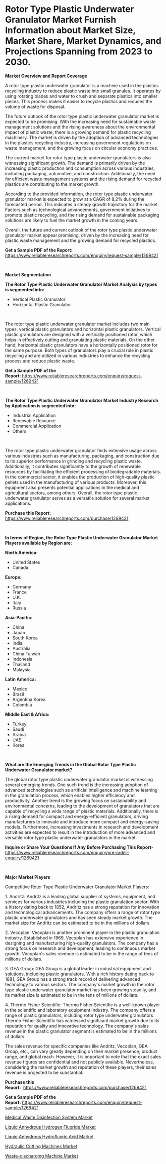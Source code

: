<p><h1>Rotor Type Plastic Underwater Granulator Market Furnish Information about Market Size, Market Share, Market Dynamics, and Projections Spanning from 2023 to 2030.</h1></p><p><strong>Market Overview and Report Coverage</strong></p>
<p><p>A rotor type plastic underwater granulator is a machine used in the plastics recycling industry to reduce plastic waste into small granules. It operates by using rotating blades and water to crush and separate plastics into smaller pieces. This process makes it easier to recycle plastics and reduces the volume of waste for disposal.</p><p>The future outlook of the rotor type plastic underwater granulator market is expected to be promising. With the increasing need for sustainable waste management solutions and the rising awareness about the environmental impact of plastic waste, there is a growing demand for plastic recycling machinery. The market is driven by the adoption of advanced technologies in the plastics recycling industry, increasing government regulations on waste management, and the growing focus on circular economy practices.</p><p>The current market for rotor type plastic underwater granulators is also witnessing significant growth. The demand is primarily driven by the increasing plastic production and consumption across various industries, including packaging, automotive, and construction. Additionally, the need for efficient waste management systems and the rising demand for recycled plastics are contributing to the market growth.</p><p>According to the provided information, the rotor type plastic underwater granulator market is expected to grow at a CAGR of 8.2% during the forecasted period. This indicates a steady growth trajectory for the market. Factors such as technological advancements, government initiatives to promote plastic recycling, and the rising demand for sustainable packaging solutions are likely to fuel the market growth in the coming years.</p><p>Overall, the future and current outlook of the rotor type plastic underwater granulator market appear promising, driven by the increasing need for plastic waste management and the growing demand for recycled plastics.</p></p>
<p><strong>Get a Sample PDF of the Report:</strong> <a href="https://www.reliableresearchreports.com/enquiry/request-sample/1269421">https://www.reliableresearchreports.com/enquiry/request-sample/1269421</a></p>
<p>&nbsp;</p>
<p><strong>Market Segmentation</strong></p>
<p><strong>The Rotor Type Plastic Underwater Granulator Market Analysis by types is segmented into:</strong></p>
<p><ul><li>Vertical Plastic Granulator</li><li>Horizontal Plastic Granulator</li></ul></p>
<p>&nbsp;</p>
<p><p>The rotor type plastic underwater granulator market includes two main types: vertical plastic granulators and horizontal plastic granulators. Vertical plastic granulators are designed with a vertically positioned rotor, which helps in effectively cutting and granulating plastic materials. On the other hand, horizontal plastic granulators have a horizontally positioned rotor for the same purpose. Both types of granulators play a crucial role in plastic recycling and are utilized in various industries to enhance the recycling process and reduce plastic waste.</p></p>
<p><strong>Get a Sample PDF of the Report:</strong>&nbsp;<a href="https://www.reliableresearchreports.com/enquiry/request-sample/1269421">https://www.reliableresearchreports.com/enquiry/request-sample/1269421</a></p>
<p>&nbsp;</p>
<p><strong>The Rotor Type Plastic Underwater Granulator Market Industry Research by Application is segmented into:</strong></p>
<p><ul><li>Industrial Application</li><li>Renewable Resource</li><li>Commercial Application</li><li>Others</li></ul></p>
<p>&nbsp;</p>
<p><p>The rotor type plastic underwater granulator finds extensive usage across various industries such as manufacturing, packaging, and construction due to its superior performance in grinding and recycling plastic waste. Additionally, it contributes significantly to the growth of renewable resources by facilitating the efficient processing of biodegradable materials. In the commercial sector, it enables the production of high-quality plastic pellets used in the manufacturing of various products. Moreover, this equipment also presents potential applications in the medical and agricultural sectors, among others. Overall, the rotor type plastic underwater granulator serves as a versatile solution for several market applications.</p></p>
<p><strong>Purchase this Report:</strong>&nbsp; <a href="https://www.reliableresearchreports.com/purchase/1269421">https://www.reliableresearchreports.com/purchase/1269421</a></p>
<p>&nbsp;</p>
<p><strong>In terms of Region, the Rotor Type Plastic Underwater Granulator Market Players available by Region are:</strong></p>
<p>
    <p> <strong> North America: </strong>
        <ul>
            <li>United States</li>
            <li>Canada</li>
        </ul>
        </p> 
    <p> <strong> Europe: </strong>
        <ul>
            <li>Germany</li>
            <li>France</li>
            <li>U.K.</li>
            <li>Italy</li>
            <li>Russia</li>
        </ul>
        </p> 
    <p> <strong> Asia-Pacific: </strong>
        <ul>
            <li>China</li>
            <li>Japan</li>
            <li>South Korea</li>
            <li>India</li>
            <li>Australia</li>
            <li>China Taiwan</li>
            <li>Indonesia</li>
            <li>Thailand</li>
            <li>Malaysia</li>
        </ul>
        </p> 
    <p> <strong> Latin America: </strong>
        <ul>
            <li>Mexico</li>
            <li>Brazil</li>
            <li>Argentina Korea</li>
            <li>Colombia</li>
        </ul>
        </p> 
    <p> <strong> Middle East & Africa: </strong>
        <ul>
            <li>Turkey</li>
            <li>Saudi</li>
            <li>Arabia</li>
            <li>UAE</li>
            <li>Korea</li>
        </ul>
    </p>
    </p>
<p>&nbsp;</p>
<p><strong>What are the Emerging Trends in the Global Rotor Type Plastic Underwater Granulator market?</strong></p>
<p><p>The global rotor type plastic underwater granulator market is witnessing several emerging trends. One such trend is the increasing adoption of advanced technologies such as artificial intelligence and machine learning in the granulation process, which enables higher efficiency and productivity. Another trend is the growing focus on sustainability and environmental concerns, leading to the development of granulators that are capable of recycling a wide range of plastic materials. Additionally, there is a rising demand for compact and energy-efficient granulators, driving manufacturers to innovate and introduce more compact and energy-saving models. Furthermore, increasing investments in research and development activities are expected to result in the introduction of more advanced and versatile rotor type plastic underwater granulators in the market.</p></p>
<p><strong>Inquire or Share Your Questions If Any Before Purchasing This Report</strong>- <a href="https://www.reliableresearchreports.com/enquiry/pre-order-enquiry/1269421">https://www.reliableresearchreports.com/enquiry/pre-order-enquiry/1269421</a></p>
<p>&nbsp;</p>
<p><strong>Major Market Players</strong></p>
<p><p>Competitive Rotor Type Plastic Underwater Granulator Market Players: </p><p>1. Andritz: Andritz is a leading global supplier of systems, equipment, and services for various industries including the plastic granulation sector. With a history dating back to 1852, Andritz has a strong reputation for innovation and technological advancements. The company offers a range of rotor type plastic underwater granulators and has seen steady market growth. The market size for Andritz can be estimated to be in the millions of dollars.</p><p>2. Vecoplan: Vecoplan is another prominent player in the plastic granulation industry. Established in 1969, Vecoplan has extensive experience in designing and manufacturing high-quality granulators. The company has a strong focus on research and development, leading to continuous market growth. Vecoplan's sales revenue is estimated to be in the range of tens of millions of dollars.</p><p>3. GEA Group: GEA Group is a global leader in industrial equipment and solutions, including plastic granulators. With a rich history dating back to 1881, GEA Group has a strong track record of delivering advanced technology to various sectors. The company's market growth in the rotor type plastic underwater granulator market has been growing steadily, and its market size is estimated to be in the tens of millions of dollars.</p><p>4. Thermo Fisher Scientific: Thermo Fisher Scientific is a well-known player in the scientific and laboratory equipment industry. The company offers a range of plastic granulators, including rotor type underwater granulators. Thermo Fisher Scientific has witnessed significant market growth due to its reputation for quality and innovative technology. The company's sales revenue in the plastic granulator segment is estimated to be in the millions of dollars.</p><p>The sales revenue for specific companies like Andritz, Vecoplan, GEA Group, etc., can vary greatly depending on their market presence, product range, and global reach. However, it is important to note that the exact sales revenue figures are confidential and not publicly available. Nevertheless, considering the market growth and reputation of these players, their sales revenue is projected to be substantial.</p></p>
<p><strong>Purchase this Report:</strong>&nbsp;&nbsp;<a href="https://www.reliableresearchreports.com/purchase/1269421">https://www.reliableresearchreports.com/purchase/1269421</a></p>
<p></p>
<p><strong>Get a Sample PDF of the Report:</strong>&nbsp;<a href="https://www.reliableresearchreports.com/enquiry/request-sample/1269421">https://www.reliableresearchreports.com/enquiry/request-sample/1269421</a></p>
<p><p><a href="https://www.linkedin.com/pulse/decoding-medical-waste-disinfection-system-market-deep-n1ttc/">Medical Waste Disinfection System Market</a></p><p><a href="https://github.com/kholmovskayalyudmila/Market-Research-Report-List-1/blob/main/liquid-anhydrous-hydrogen-fluoride-market.md">Liquid Anhydrous Hydrogen Fluoride Market</a></p><p><a href="https://github.com/zebdakicsin/Market-Research-Report-List-1/blob/main/liquid-anhydrous-hydrofluoric-acid-market.md">Liquid Anhydrous Hydrofluoric Acid Market</a></p><p><a href="https://medium.com/@marcoslemke2023/hydraulic-cutting-machines-market-size-growth-forecast-2023-2030-69bc140f9ffc">Hydraulic Cutting Machines Market</a></p><p><a href="https://www.linkedin.com/pulse/waste-discharging-machine-market-research-report-provides-eexqc/">Waste-discharging Machine Market</a></p></p>
